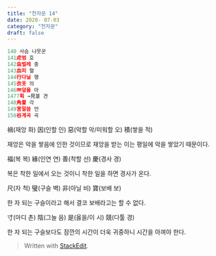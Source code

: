 ```yaml
---
title: "천자문 14"
date: 2020- 07-03
category: "천자문"
draft: false
---
```

```js
140 사슴 나뭇꾼
141虍범 호
142虫벌레 충
143血피 혈
144行다닐 행
145衣옷 의
146襾덮을 아
1477획 →見볼 견
148角뿔 각
149言말씀 언
150谷계곡 곡

```
禍(재앙 화) 因(인할 인) 惡(악할 악/미워할 오) 積(쌓을 적)

재앙은 악을 쌓음에 인한 것이므로 재앙을 받는 이는 평일에 악을 쌓았기 때문이다.

福(복 복) 緣(인연 연) 善(착할 선) 慶(경사 경)

복은 착한 일에서 오는 것이니 착한 일을 하면 경사가 온다.

尺(자 척) 璧(구슬 벽) 非(아닐 비) 寶(보배 보)

한 자 되는 구슬이라고 해서 결코 보배라고는 할 수 없다.

寸(마디 촌) 陰(그늘 음) 是(옳을/이 시) 競(다툴 경)

한  자  되는  구슬보다도  잠깐의  시간이  더욱  귀중하니  시간을  아껴야  한다.
> Written with [StackEdit](https://stackedit.io/).
<!--stackedit_data:
eyJoaXN0b3J5IjpbLTcxMTUyNjQ4Ml19
-->